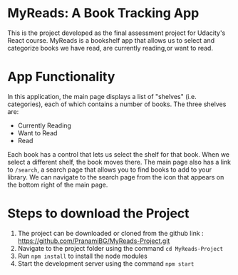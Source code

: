 # MyReads: A Book Tracking App
This is the project developed as the final assessment project for Udacity's React course. MyReads is a
bookshelf app that allows us to select and categorize books we have read, are currently reading,or want to read.


# App Functionality
In this application, the main page displays a list of "shelves" (i.e. categories), each of which contains a number of books. The three shelves are:

- Currently Reading
- Want to Read
- Read

Each book has a control that lets us select the shelf for that book. When we select a different shelf, the book moves there.
The main page also has a link to `/search`, a search page that allows you to find books to add to your library. We can navigate to the search page from the icon that appears on the bottom right of the main page.


# Steps to download the Project
1) The project can be downloaded or cloned from the github link : https://github.com/PranamiBG/MyReads-Project.git
2) Navigate to the project folder using the command `cd MyReads-Project`
3) Run `npm install` to install the node modules
3) Start the development server using the command `npm start`
